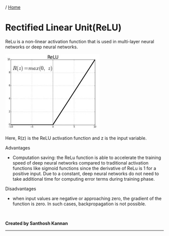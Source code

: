 / [Home](index.md)

# Rectified Linear Unit(ReLU)

ReLu is a non-linear activation function that is used in multi-layer neural networks or deep neural networks.

![ReLU](images/relu.jpg "ReLU")

Here, R(z) is the ReLU activation function and z is the input variable.

Advantages

- Computation saving: the ReLu function is able to accelerate the training speed of deep neural networks compared to traditional activation functions like sigmoid functions since the derivative of ReLu is 1 for a positive input. Due to a constant, deep neural networks do not need to take additional time for computing error terms during training phase.

Disadvantages

- when input values are negative or approaching zero, the gradient of the function is zero. In such cases, backpropagation is not possible.

<br>

**Created by Santhosh Kannan**

---

<br>
